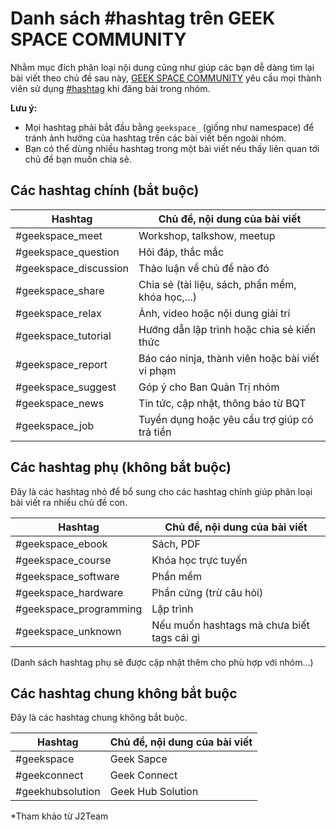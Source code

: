 # Danh sách #hashtag trên GEEK SPACE COMMUNITY

Nhằm mục đích phân loại nội dung cũng như giúp các bạn dễ dàng tìm lại bài viết theo chủ đề sau này, [GEEK SPACE COMMUNITY](https://www.facebook.com/groups/geekspacecommunity) yêu cầu mọi thành viên sử dụng [#hashtag](https://www.facebook.com/help/587836257914341) khi đăng bài trong nhóm.

**Lưu ý:**
- Mọi hashtag phải bắt đầu bằng `geekspace_` (giống như namespace) để tránh ảnh hưởng của hashtag trên các bài viết bên ngoài nhóm.
- Bạn có thể dùng nhiều hashtag trong một bài viết nếu thấy liên quan tới chủ đề bạn muốn chia sẻ.

## Các hashtag chính (bắt buộc)

| Hashtag            | Chủ đề, nội dung của bài viết                    |
|--------------------|--------------------------------------------------|
| #geekspace_meet   | Workshop, talkshow, meetup                               |
| #geekspace_question   | Hỏi đáp, thắc mắc                                |
| #geekspace_discussion | Thảo luận về chủ đề nào đó                       |
| #geekspace_share      | Chia sẻ (tài liệu, sách, phần mềm, khóa học,...) |
| #geekspace_relax      | Ảnh, video hoặc nội dung giải trí                |
| #geekspace_tutorial   | Hướng dẫn lập trình hoặc chia sẻ kiến thức       |
| #geekspace_report     | Báo cáo ninja, thành viên hoặc bài viết vi phạm  |
| #geekspace_suggest    | Góp ý cho Ban Quản Trị nhóm                      |
| #geekspace_news       | Tin tức, cập nhật, thông báo từ BQT              |
| #geekspace_job        | Tuyển dụng hoặc yêu cầu trợ giúp có trả tiền     |

## Các hashtag phụ (không bắt buộc)

Đây là các hashtag nhỏ để bổ sung cho các hashtag chính giúp phân loại bài viết ra nhiều chủ đề con.

| Hashtag             | Chủ đề, nội dung của bài viết |
|---------------------|-------------------------------|
| #geekspace_ebook       | Sách, PDF                     |
| #geekspace_course      | Khóa học trực tuyến           |
| #geekspace_software    | Phần mềm                      |
| #geekspace_hardware    | Phần cứng (trừ câu hỏi)       |
| #geekspace_programming | Lập trình                     |
| #geekspace_unknown | Nếu muốn hashtags mà chưa biết tags cái gì                     |


(Danh sách hashtag phụ sẽ được cập nhật thêm cho phù hợp với nhóm...)

## Các hashtag chung không bắt buộc

Đây là các hashtag chung không bắt buộc.

| Hashtag             | Chủ đề, nội dung của bài viết |
|---------------------|-------------------------------|
| #geekspace       | Geek Sapce                   |
| #geekconnect      | Geek Connect           |
| #geekhubsolution    | Geek Hub Solution                      |

*Tham khảo từ J2Team
